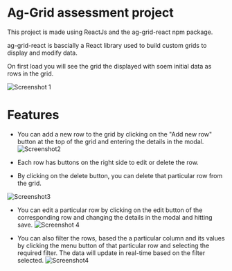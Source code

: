 # Ag-Grid assessment project
This project is made using ReactJs and the ag-grid-react npm package.

ag-grid-react is bascially a React library used to build custom grids to display and modify data.

On first load you will see the grid the displayed with soem initial data as rows in the grid.


![Screenshot 1](https://github.com/pavankalyan055/ag-grid-assessment/assets/52604886/e3b529d7-ce2d-47ba-8799-11881d0982d9)

# Features
* You can add a new row to the grid by clicking on the "Add new row" button at the top of the grid and entering the details in the modal.
![Screenshot2](https://github.com/pavankalyan055/ag-grid-assessment/assets/52604886/dd4e2d4b-6a2f-420a-b9c4-07503b1f713f)
  
* Each row has buttons on the right side to edit or delete the row.
* By clicking on the delete button, you can delete that particular row from the grid.

![Screenshot3](https://github.com/pavankalyan055/ag-grid-assessment/assets/52604886/d55a0832-c6bc-42a0-8e7a-66d1fd602f6e)

* You can edit a particular row by clicking on the edit button of the corresponding row and changing the details in the modal and hitting save.
![Screenshot 4](https://github.com/pavankalyan055/ag-grid-assessment/assets/52604886/dddc4ba8-1963-431e-9961-0a4034999c20)

* You can also filter the rows, based the a particular column and its values by clicking the menu button of that particular row and selecting the required filter. The data will update in real-time based on the filter selected.
![Screenshot4](https://github.com/pavankalyan055/ag-grid-assessment/assets/52604886/063e373d-5931-48d0-93d3-0592d15dea5c)
